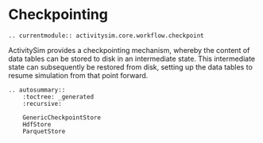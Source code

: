 # Checkpointing

```{eval-rst}
.. currentmodule:: activitysim.core.workflow.checkpoint
```

ActivitySim provides a checkpointing mechanism, whereby the content of data tables
can be stored to disk in an intermediate state.  This intermediate state can
subsequently be restored from disk, setting up the data tables to resume
simulation from that point forward.


```{eval-rst}
.. autosummary::
    :toctree: _generated
    :recursive:

    GenericCheckpointStore
    HdfStore
    ParquetStore
```
